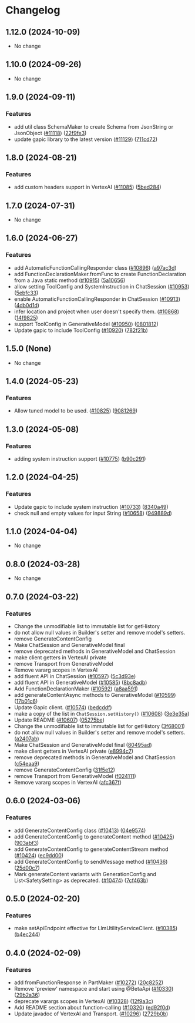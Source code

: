 # Changelog

## 1.12.0 (2024-10-09)

* No change


## 1.10.0 (2024-09-26)

* No change


## 1.9.0 (2024-09-11)

### Features

* add util class SchemaMaker to create Schema from JsonString or JsonObject ([#11118](https://github.com/googleapis/google-cloud-java/issues/11118)) ([22f9fe3](https://github.com/googleapis/google-cloud-java/commit/22f9fe3c46b004bf856ba62f5c3d4eafcb41af42))
* update gapic library to the latest version ([#11129](https://github.com/googleapis/google-cloud-java/issues/11129)) ([711cd72](https://github.com/googleapis/google-cloud-java/commit/711cd7250f5c420a8d721952b43e05076e5ba130))



## 1.8.0 (2024-08-21)

### Features

* add custom headers support in VertexAI ([#11085](https://github.com/googleapis/google-cloud-java/issues/11085)) ([5bed284](https://github.com/googleapis/google-cloud-java/commit/5bed2849157e35c737eeff34fb749a84639f4f66))



## 1.7.0 (2024-07-31)

* No change


## 1.6.0 (2024-06-27)

### Features

* add AutomaticFunctionCallingResponder class ([#10896](https://github.com/googleapis/google-cloud-java/issues/10896)) ([a97ac3d](https://github.com/googleapis/google-cloud-java/commit/a97ac3d71c92db934d566df0f8a24a20e8479aa9))
* add FunctionDeclarationMaker.fromFunc to create FunctionDeclaration from a Java static method ([#10915](https://github.com/googleapis/google-cloud-java/issues/10915)) ([5a10656](https://github.com/googleapis/google-cloud-java/commit/5a10656cf56ff8bcfdf276434d617e7384eab9ac))
* allow setting ToolConfig and SystemInstruction in ChatSession ([#10953](https://github.com/googleapis/google-cloud-java/issues/10953)) ([5ebfc33](https://github.com/googleapis/google-cloud-java/commit/5ebfc33afaf473c847389f9ef8adc58ee41f6a29))
* enable AutomaticFunctionCallingResponder in ChatSession ([#10913](https://github.com/googleapis/google-cloud-java/issues/10913)) ([4db0d1d](https://github.com/googleapis/google-cloud-java/commit/4db0d1dfa6069e6d917f12b625cb7cc9319323e4))
* infer location and project when user doesn't specify them. ([#10868](https://github.com/googleapis/google-cloud-java/issues/10868)) ([14f9825](https://github.com/googleapis/google-cloud-java/commit/14f98251ee1f81d10bd23a21b515a34d2af1f98f))
* support ToolConfig in GenerativeModel ([#10950](https://github.com/googleapis/google-cloud-java/issues/10950)) ([0801812](https://github.com/googleapis/google-cloud-java/commit/08018121c0d1284d7dd0cd0d288f40d0a11e5506))
* Update gapic to include ToolConfig ([#10920](https://github.com/googleapis/google-cloud-java/issues/10920)) ([782f21b](https://github.com/googleapis/google-cloud-java/commit/782f21b5836d3b56bf58cc81026ab326e260b16c))



## 1.5.0 (None)

* No change


## 1.4.0 (2024-05-23)

### Features

* Allow tuned model to be used. ([#10825](https://github.com/googleapis/google-cloud-java/issues/10825)) ([9081269](https://github.com/googleapis/google-cloud-java/commit/9081269c26399a008498fbb605ef6c7d1b0c770b))



## 1.3.0 (2024-05-08)

### Features

* adding system instruction support ([#10775](https://github.com/googleapis/google-cloud-java/issues/10775)) ([b90c291](https://github.com/googleapis/google-cloud-java/commit/b90c291ed20702162bd7b231d548b4a15e67b1c5))



## 1.2.0 (2024-04-25)

### Features

* Update gapic to include system instruction ([#10733](https://github.com/googleapis/google-cloud-java/issues/10733)) ([8340a49](https://github.com/googleapis/google-cloud-java/commit/8340a49755a3c1504765b83f244099a5fbb1cd46))
* check null and empty values for input String ([#10658](https://github.com/googleapis/google-cloud-java/issues/10658)) ([949889d](https://github.com/googleapis/google-cloud-java/commit/949889dd71175601ab5d099f65b1f7656205177e))



## 1.1.0 (2024-04-04)

* No change


## 0.8.0 (2024-03-28)

* No change


## 0.7.0 (2024-03-22)

### Features

* Change the unmodifiable list to immutable list for getHistory
* do not allow null values in Builder's setter and remove model's setters.
* remove GenerateContentConfig
* Make ChatSession and GenerativeModel final
* remove deprecated methods in GenerativeModel and ChatSession
* make client getters in VertexAI private
* remove Transport from GenerativeModel
* Remove vararg scopes in VertexAI
* add fluent API in ChatSession ([#10597](https://github.com/googleapis/google-cloud-java/issues/10597)) ([5c3d93e](https://github.com/googleapis/google-cloud-java/commit/5c3d93eafe76c97e50fc174678743fe59be699af))
* add fluent API in GenerativeModel ([#10585](https://github.com/googleapis/google-cloud-java/issues/10585)) ([8bc8adb](https://github.com/googleapis/google-cloud-java/commit/8bc8adbf0dae047d508ca591c659bfb91dfc02f0))
* Add FunctionDeclarationMaker ([#10592](https://github.com/googleapis/google-cloud-java/issues/10592)) ([a8aa591](https://github.com/googleapis/google-cloud-java/commit/a8aa591431ea79008aa92bba3c68b7dcda038ab6))
* add generateContentAsync methods to GenerativeModel ([#10599](https://github.com/googleapis/google-cloud-java/issues/10599)) ([17b01c6](https://github.com/googleapis/google-cloud-java/commit/17b01c6527090be5553c63986c1dd64caf818187))
* Update Gapic client. ([#10574](https://github.com/googleapis/google-cloud-java/issues/10574)) ([bedcddf](https://github.com/googleapis/google-cloud-java/commit/bedcddfea33aeee8f3d813a0c3250380bb988838))
* make a copy of the list in `ChatSession.setHistory()` ([#10608](https://github.com/googleapis/google-cloud-java/issues/10608)) ([3e3e35a](https://github.com/googleapis/google-cloud-java/commit/3e3e35a5c1184a486f904858f3647c9313bd5b23))
* Update README ([#10607](https://github.com/googleapis/google-cloud-java/issues/10607)) ([05275be](https://github.com/googleapis/google-cloud-java/commit/05275be1b35530c65ac930cdc58096972c275df9))
* Change the unmodifiable list to immutable list for getHistory ([3f68001](https://github.com/googleapis/google-cloud-java/commit/3f68001f3bc85f12d9d801ddb05d18c4790d6689))
* do not allow null values in Builder's setter and remove model's setters. ([a2407ab](https://github.com/googleapis/google-cloud-java/commit/a2407ab756ef22c57c1378d50b55e8920c7b34ae))
* Make ChatSession and GenerativeModel final ([80495ad](https://github.com/googleapis/google-cloud-java/commit/80495ada838c38f42f8aa397b1e57681f46103bb))
* make client getters in VertexAI private ([e8994c7](https://github.com/googleapis/google-cloud-java/commit/e8994c798037a50b5bb0f43f59f08aba37a330f4))
* remove deprecated methods in GenerativeModel and ChatSession ([c54eaa9](https://github.com/googleapis/google-cloud-java/commit/c54eaa9dd86d1ddcdd86110aab468039c3aad903))
* remove GenerateContentConfig ([31f5e12](https://github.com/googleapis/google-cloud-java/commit/31f5e12e889ac03d510de4a5b3dcdae0b2b27d0a))
* remove Transport from GenerativeModel ([f024111](https://github.com/googleapis/google-cloud-java/commit/f024111a400b4409d87871322b866c7611dda63c))
* Remove vararg scopes in VertexAI ([afc367f](https://github.com/googleapis/google-cloud-java/commit/afc367ff21b2bdd60977709bbee4b4a7a22c2fbf))



## 0.6.0 (2024-03-06)

### Features

* add GenerateContentConfig class ([#10413](https://github.com/googleapis/google-cloud-java/issues/10413)) ([04e9574](https://github.com/googleapis/google-cloud-java/commit/04e9574a223cd9c42615bfde18aa6ad3dc551251))
* add GenerateContentConfig to generateContent method ([#10425](https://github.com/googleapis/google-cloud-java/issues/10425)) ([903abf3](https://github.com/googleapis/google-cloud-java/commit/903abf39cae4810be41f2475c63a0fcb0b238bc1))
* add GenerateContentConfig to generateContentStream method ([#10424](https://github.com/googleapis/google-cloud-java/issues/10424)) ([ec9dd00](https://github.com/googleapis/google-cloud-java/commit/ec9dd001c4058871ecf7ff7e3b91633aac3bf17b))
* add GenerateContentConfig to sendMessage method ([#10436](https://github.com/googleapis/google-cloud-java/issues/10436)) ([25d00c7](https://github.com/googleapis/google-cloud-java/commit/25d00c7c4f1a68e45e491715b0d2c07f2ac4618d))
* Mark generateContent variants with GenerationConfig and List&lt;SafetySetting&gt; as deprecated. ([#10474](https://github.com/googleapis/google-cloud-java/issues/10474)) ([7cf463b](https://github.com/googleapis/google-cloud-java/commit/7cf463b7e2d8fe7c3ed467ad8fe2e5dae2904ee7))



## 0.5.0 (2024-02-20)

### Features

* make setApiEndpoint effective for LlmUtilityServiceClient. ([#10385](https://github.com/googleapis/google-cloud-java/issues/10385)) ([b4ec244](https://github.com/googleapis/google-cloud-java/commit/b4ec2449f092e6dca1c9cd169421311579b67777))



## 0.4.0 (2024-02-09)

### Features

* add fromFunctionResponse in PartMaker ([#10272](https://github.com/googleapis/google-cloud-java/issues/10272)) ([20c8252](https://github.com/googleapis/google-cloud-java/commit/20c8252dcc4b093f6d699753ad39f0cdbef1d8ed))
* Remove 'preview' namespace and start using @BetaApi ([#10330](https://github.com/googleapis/google-cloud-java/issues/10330)) ([29b2a36](https://github.com/googleapis/google-cloud-java/commit/29b2a3674bf8f387ecc30d94fdcdc7843cde8e15))
* deprecate varargs scopes in VertexAI ([#10328](https://github.com/googleapis/google-cloud-java/issues/10328)) ([12f9a3c](https://github.com/googleapis/google-cloud-java/commit/12f9a3ce9521cb9ce92db71f21356eaf4519db07))
* Add README section about function-calling ([#10320](https://github.com/googleapis/google-cloud-java/issues/10320)) ([ed92f0d](https://github.com/googleapis/google-cloud-java/commit/ed92f0d295070a598f70b6c19f10b3ffcc04e65c))
* Update javadoc of VertexAI and Transport. ([#10296](https://github.com/googleapis/google-cloud-java/issues/10296)) ([2729b0b](https://github.com/googleapis/google-cloud-java/commit/2729b0b0f82b8bf069707cc3ecac52a6f497c8f5))

